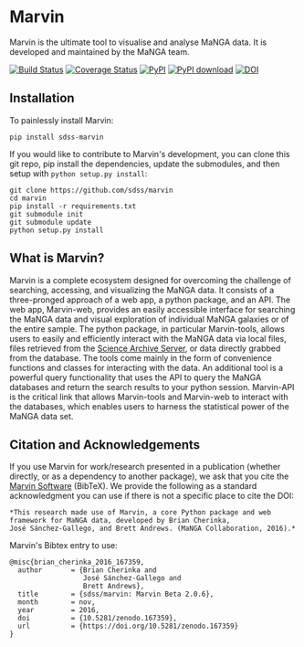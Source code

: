 # Marvin
Marvin is the ultimate tool to visualise and analyse MaNGA data. It is developed and maintained by the MaNGA team.

[![Build Status](https://travis-ci.org/sdss/marvin.svg?branch=master)](https://travis-ci.org/sdss/marvin)
[![Coverage Status](https://coveralls.io/repos/github/sdss/marvin/badge.svg?branch=master)](https://coveralls.io/github/sdss/marvin?branch=master)
[![PyPI](https://img.shields.io/pypi/v/sdss-marvin.svg)](https://pypi.python.org/pypi/sdss-marvin)
[![PyPI download](https://img.shields.io/pypi/dm/sdss-marvin.svg)](https://pypi.python.org/pypi/sdss-marvin)
[![DOI](https://zenodo.org/badge/DOI/10.5281/zenodo.167359.svg)](https://doi.org/10.5281/zenodo.167359)

Installation
------------

To painlessly install Marvin:

    pip install sdss-marvin

If you would like to contribute to Marvin's development, you can clone this git repo, pip install the dependencies, update the submodules, and then setup with `python setup.py install`:

    git clone https://github.com/sdss/marvin
    cd marvin
    pip install -r requirements.txt
    git submodule init
    git submodule update
    python setup.py install


What is Marvin?
---------------

Marvin is a complete ecosystem designed for overcoming the challenge of
searching, accessing, and visualizing the MaNGA data. It consists of a
three-pronged approach of a web app, a python package, and an API. The web app,
Marvin-web, provides an easily accessible interface for searching the MaNGA data
and visual exploration of individual MaNGA galaxies or of the entire sample. The
python package, in particular Marvin-tools, allows users to easily and
efficiently interact with the MaNGA data via local files, files retrieved from
the [Science Archive Server](https://sas.sdss.org), or data directly grabbed
from the database.  The tools come mainly in the form of convenience functions
and classes for interacting with the data. An additional tool is a powerful
query functionality that uses the API to query the MaNGA databases and return
the search results to your python session. Marvin-API is the critical link that
allows Marvin-tools and Marvin-web to interact with the databases, which enables
users to harness the statistical power of the MaNGA data set.

Citation and Acknowledgements
-----------------------------

If you use Marvin for work/research presented in a publication (whether directly, or as a dependency to another package), we ask that you cite the [Marvin Software](https://zenodo.org/record/167359) (BibTeX). We provide the following as a standard acknowledgment you can use if there is not a specific place to cite the DOI:

    *This research made use of Marvin, a core Python package and web framework for MaNGA data, developed by Brian Cherinka,
    José Sánchez-Gallego, and Brett Andrews. (MaNGA Collaboration, 2016).*

Marvin's Bibtex entry to use:

    @misc{brian_cherinka_2016_167359,
      author       = {Brian Cherinka and
                      José Sánchez-Gallego and
                      Brett Andrews},
      title        = {sdss/marvin: Marvin Beta 2.0.6},
      month        = nov,
      year         = 2016,
      doi          = {10.5281/zenodo.167359},
      url          = {https://doi.org/10.5281/zenodo.167359}
    }
